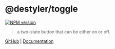 # @destyler/toggle

[![NPM version](https://img.shields.io/npm/v/@destyler/toggle?color=a1b858&toggle=)](https://www.npmjs.com/package/@destyler/toggle)

> a two-state button that can be either on or off.

[GitHub](https://github.com/destyler/destyler) | [Documentation](https://destyler-dev.zeabur.app/)
